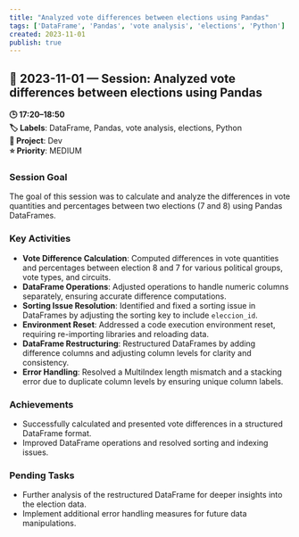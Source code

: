 ```yaml
---
title: "Analyzed vote differences between elections using Pandas"
tags: ['DataFrame', 'Pandas', 'vote analysis', 'elections', 'Python']
created: 2023-11-01
publish: true
---
```


## 📅 2023-11-01 — Session: Analyzed vote differences between elections using Pandas

**🕒 17:20–18:50**  
**🏷️ Labels**: DataFrame, Pandas, vote analysis, elections, Python  
**📂 Project**: Dev  
**⭐ Priority**: MEDIUM  


### Session Goal
The goal of this session was to calculate and analyze the differences in vote quantities and percentages between two elections (7 and 8) using Pandas DataFrames.

### Key Activities
- **Vote Difference Calculation**: Computed differences in vote quantities and percentages between election 8 and 7 for various political groups, vote types, and circuits.
- **DataFrame Operations**: Adjusted operations to handle numeric columns separately, ensuring accurate difference computations.
- **Sorting Issue Resolution**: Identified and fixed a sorting issue in DataFrames by adjusting the sorting key to include `eleccion_id`.
- **Environment Reset**: Addressed a code execution environment reset, requiring re-importing libraries and reloading data.
- **DataFrame Restructuring**: Restructured DataFrames by adding difference columns and adjusting column levels for clarity and consistency.
- **Error Handling**: Resolved a MultiIndex length mismatch and a stacking error due to duplicate column levels by ensuring unique column labels.

### Achievements
- Successfully calculated and presented vote differences in a structured DataFrame format.
- Improved DataFrame operations and resolved sorting and indexing issues.

### Pending Tasks
- Further analysis of the restructured DataFrame for deeper insights into the election data.
- Implement additional error handling measures for future data manipulations.
